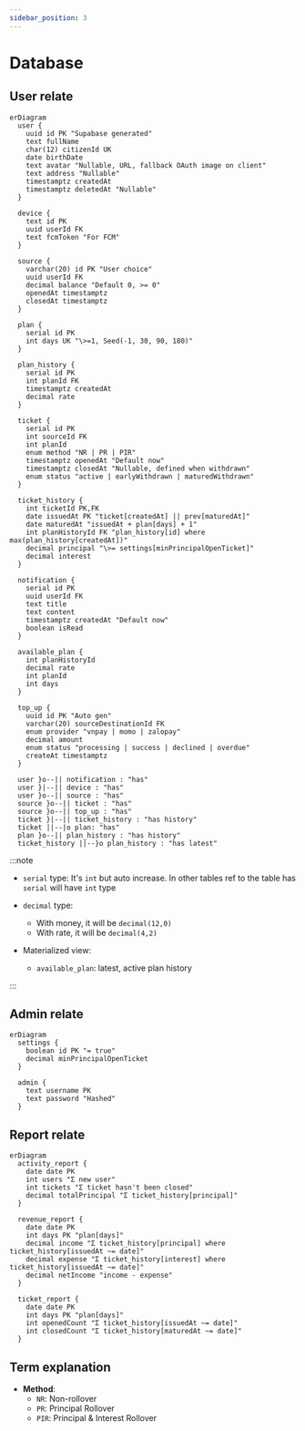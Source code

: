 ```yaml
---
sidebar_position: 3
---
```


# Database

## User relate

```mermaid
erDiagram
  user {
    uuid id PK "Supabase generated"
    text fullName
    char(12) citizenId UK
    date birthDate
    text avatar "Nullable, URL, fallback OAuth image on client"
    text address "Nullable"
    timestamptz createdAt
    timestamptz deletedAt "Nullable"
  }

  device {
    text id PK
    uuid userId FK
    text fcmToken "For FCM"
  }

  source {
    varchar(20) id PK "User choice"
    uuid userId FK
    decimal balance "Default 0, >= 0"
    openedAt timestamptz
    closedAt timestamptz
  }

  plan {
    serial id PK
    int days UK "\>=1, Seed(-1, 30, 90, 180)"
  }

  plan_history {
    serial id PK
    int planId FK
    timestamptz createdAt
    decimal rate
  }

  ticket {
    serial id PK
    int sourceId FK
    int planId
    enum method "NR | PR | PIR"
    timestamptz openedAt "Default now"
    timestamptz closedAt "Nullable, defined when withdrawn"
    enum status "active | earlyWithdrawn | maturedWithdrawn"
  }

  ticket_history {
    int ticketId PK,FK
    date issuedAt PK "ticket[createdAt] || prev[maturedAt]"
    date maturedAt "issuedAt + plan[days] + 1"
    int planHistoryId FK "plan_history[id] where max(plan_history[createdAt])"
    decimal principal "\>= settings[minPrincipalOpenTicket]"
    decimal interest
  }

  notification {
    serial id PK
    uuid userId FK
    text title
    text content
    timestamptz createdAt "Default now"
    boolean isRead
  }

  available_plan {
    int planHistoryId
    decimal rate
    int planId
    int days
  }

  top_up {
    uuid id PK "Auto gen"
    varchar(20) sourceDestinationId FK
    enum provider "vnpay | momo | zalopay"
    decimal amount
    enum status "processing | success | declined | overdue"
    createAt timestamptz
  }

  user }o--|| notification : "has"
  user }|--|| device : "has"
  user }o--|| source : "has"
  source }o--|| ticket : "has"
  source }o--|| top_up : "has"
  ticket }|--|| ticket_history : "has history"
  ticket ||--|o plan: "has"
  plan }o--|| plan_history : "has history"
  ticket_history ||--}o plan_history : "has latest"
```

:::note

- `serial` type: It's `int` but auto increase. In other tables ref to the table has `serial` will have `int` type
- `decimal` type:

  - With money, it will be `decimal(12,0)`
  - With rate, it will be `decimal(4,2)`

- Materialized view:

  - `available_plan`: latest, active plan history

:::

## Admin relate

```mermaid
erDiagram
  settings {
    boolean id PK "= true"
    decimal minPrincipalOpenTicket
  }

  admin {
    text username PK
    text password "Hashed"
  }
```

## Report relate

```mermaid
erDiagram
  activity_report {
    date date PK
    int users "Σ new user"
    int tickets "Σ ticket hasn't been closed"
    decimal totalPrincipal "Σ ticket_history[principal]"
  }

  revenue_report {
    date date PK
    int days PK "plan[days]"
    decimal income "Σ ticket_history[principal] where ticket_history[issuedAt ~= date]"
    decimal expense "Σ ticket_history[interest] where ticket_history[issuedAt ~= date]"
    decimal netIncome "income - expense"
  }

  ticket_report {
    date date PK
    int days PK "plan[days]"
    int openedCount "Σ ticket_history[issuedAt ~= date]"
    int closedCount "Σ ticket_history[maturedAt ~= date]"
  }
```

## Term explanation

- **Method**:
  - `NR`: Non-rollover
  - `PR`: Principal Rollover
  - `PIR`: Principal & Interest Rollover
